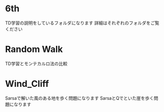 # 6th
TD学習の説明をしているフォルダになります
詳細はそれぞれのフォルダをご覧ください

# Random Walk
TD学習とモンテカルロ法の比較

# Wind_Cliff
Sarsaで解いた風のある地を歩く問題になります
SarsaとQでといた崖を歩く問題になります